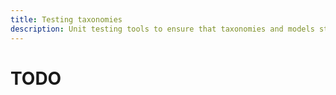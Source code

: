 ```yaml
---
title: Testing taxonomies
description: Unit testing tools to ensure that taxonomies and models stay error free
---
```


# TODO
